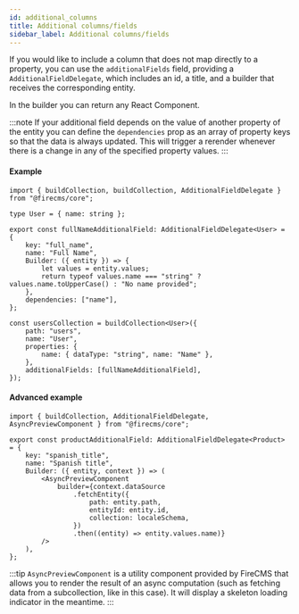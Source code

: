 ```yaml
---
id: additional_columns
title: Additional columns/fields
sidebar_label: Additional columns/fields
---
```


If you would like to include a column that does not map directly to a property,
you can use the `additionalFields` field, providing a
`AdditionalFieldDelegate`, which includes an id, a title, and a builder that
receives the corresponding entity.

In the builder you can return any React Component.

:::note
If your additional field depends on the value of another property of the entity
you can define the `dependencies` prop as an array of property keys so that
the data is always updated.
This will trigger a rerender whenever there is a change in any of the specified
property values.
:::

#### Example

```tsx
import { buildCollection, buildCollection, AdditionalFieldDelegate } from "@firecms/core";

type User = { name: string };

export const fullNameAdditionalField: AdditionalFieldDelegate<User> = {
    key: "full_name",
    name: "Full Name",
    Builder: ({ entity }) => {
        let values = entity.values;
        return typeof values.name === "string" ? values.name.toUpperCase() : "No name provided";
    },
    dependencies: ["name"],
};

const usersCollection = buildCollection<User>({
    path: "users",
    name: "User",
    properties: {
        name: { dataType: "string", name: "Name" },
    },
    additionalFields: [fullNameAdditionalField],
});
```

#### Advanced example

```tsx
import { buildCollection, AdditionalFieldDelegate, AsyncPreviewComponent } from "@firecms/core";

export const productAdditionalField: AdditionalFieldDelegate<Product> = {
    key: "spanish_title",
    name: "Spanish title",
    Builder: ({ entity, context }) => (
        <AsyncPreviewComponent
            builder={context.dataSource
                .fetchEntity({
                    path: entity.path,
                    entityId: entity.id,
                    collection: localeSchema,
                })
                .then((entity) => entity.values.name)}
        />
    ),
};
```

:::tip
`AsyncPreviewComponent` is a utility component provided by FireCMS that
allows you to render the result of an async computation (such as fetching data
from a subcollection, like in this case). It will display a skeleton loading
indicator in the meantime.
:::
